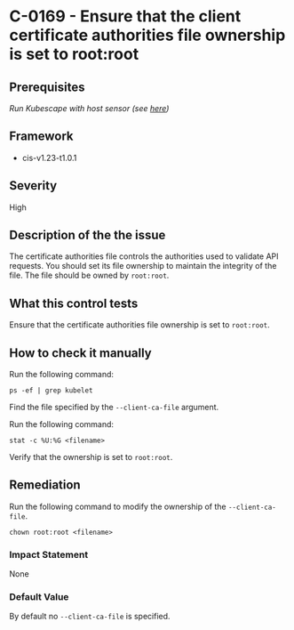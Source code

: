 # C-0169 - Ensure that the client certificate authorities file ownership is set to root:root

## Prerequisites
 *Run Kubescape with host sensor (see [here](https://hub.armo.cloud/docs/host-sensor))*
 
## Framework
* cis-v1.23-t1.0.1
 
## Severity
High

## Description of the the issue
The certificate authorities file controls the authorities used to validate API requests. You should set its file ownership to maintain the integrity of the file. The file should be owned by `root:root`.
 
## What this control tests 
Ensure that the certificate authorities file ownership is set to `root:root`.
 
## How to check it manually 
Run the following command:

 
```
ps -ef | grep kubelet

```
 Find the file specified by the `--client-ca-file` argument.

 Run the following command:

 
```
stat -c %U:%G <filename>

```
 Verify that the ownership is set to `root:root`.
 
## Remediation
Run the following command to modify the ownership of the `--client-ca-file`.

 
```
chown root:root <filename>

```
 
### Impact Statement
None
 
### Default Value
By default no `--client-ca-file` is specified.
 
